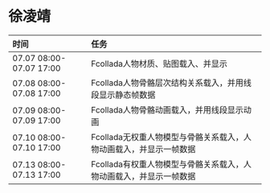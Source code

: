 # 徐凌靖 #
|时间|任务|
|:-----|:-----|
|07.07 08:00-07.07 17:00|Fcollada人物材质、贴图载入、并显示|
|07.08 08:00-07.08 17:00|Fcollada人物骨骼层次结构关系载入，并用线段显示静态帧数据|
|07.09 08:00-07.09 17:00|Fcollada人物骨骼动画载入，并用线段显示动画|
|07.10 08:00-07.10 17:00|Fcollada无权重人物模型与骨骼关系载入，人物动画载入，并显示一帧数据|
|07.13 08:00-07.13 17:00|Fcollada有权重人物模型与骨骼关系载入，人物动画载入，并显示一帧数据|